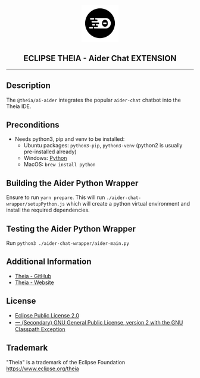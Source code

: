 <div align='center'>

<br />

<img src='https://raw.githubusercontent.com/eclipse-theia/theia/master/logo/theia.svg?sanitize=true' alt='theia-ext-logo' width='100px' />

<h2>ECLIPSE THEIA - Aider Chat EXTENSION</h2>

<hr />

</div>

## Description

The `@theia/ai-aider` integrates the popular `aider-chat` chatbot into the Theia IDE.

## Preconditions

-   Needs python3, pip and venv to be installed:
    -   Ubuntu packages: `python3-pip`, `python3-venv` (python2 is usually pre-installed already)
    -   Windows: [Python](https://www.python.org/downloads/)
    -   MacOS: `brew install python`

## Building the Aider Python Wrapper

Ensure to run `yarn prepare`. This will run `./aider-chat-wrapper/setupPython.js` which will create a python virtual environment and install the required dependencies.

## Testing the Aider Python Wrapper

Run `python3 ./aider-chat-wrapper/aider-main.py`

## Additional Information

-   [Theia - GitHub](https://github.com/eclipse-theia/theia)
-   [Theia - Website](https://theia-ide.org/)

## License

-   [Eclipse Public License 2.0](http://www.eclipse.org/legal/epl-2.0/)
-   [一 (Secondary) GNU General Public License, version 2 with the GNU Classpath Exception](https://projects.eclipse.org/license/secondary-gpl-2.0-cp)

## Trademark

"Theia" is a trademark of the Eclipse Foundation
https://www.eclipse.org/theia
